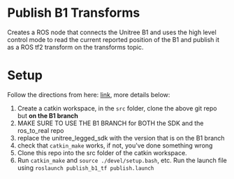 # Publish B1 Transforms

Creates a ROS node that connects the Unitree B1 and uses the high level control mode to read the current reported position of the B1 and publish it as a ROS tf2 transform on the transforms topic. 


# Setup

Follow the directions from here: [link](https://github.com/unitreerobotics/unitree_ros_to_real/tree/B1?tab=readme-ov-file), more details below:
1. Create a catkin workspace, in the `src` folder, clone the above git repo but **on the B1 branch**
2. MAKE SURE TO USE THE B1 BRANCH for BOTH the SDK and the ros_to_real repo
3. replace the unitree_legged_sdk with the version that is on the B1 branch
4. check that `catkin_make` works, if not, you've done something wrong
5. Clone this repo into the src folder of the catkin workspace.
6. Run `catkin_make` and `source ./devel/setup.bash`, etc. Run the launch file using `roslaunch publish_b1_tf publish.launch` 

